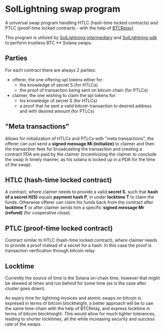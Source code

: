 # SolLightning swap program

A universal swap program handling HTLC (hash-time locked contracts) and PTLC (proof-time locked contracts - with the help of [BTCRelay](https://github.com/adambor/BTCRelay-Sol)).

This program is utilized by [SolLightning-intermediary](https://github.com/adambor/SolLightning-Intermediary) and [SolLightning-sdk](https://github.com/adambor/SolLightning-sdk) to perform trustless BTC <-> Solana swaps.

## Parties
For each contract there are always 2 parties:
- offerer, the one offering spl tokens either for:
    - the knowledge of secret S (for HTLCs)
    - the proof of transaction being sent on bitcoin chain (for PTLCs)
- claimer, the one wishing to claim the spl tokens for:
    - his knowledge of secret S (for HTLCs)
    - a proof that he sent a valid bitcoin transaction to desired address and with desired amount (for PTLCs)

## "Meta transactions"
Allows for initialization of HTLCs and PTLCs with "meta transactions", the offerer can just send a __signed message Mi (initialize)__ to claimer and then the transaction fees for broadcasting the transaction and creating a contract PDA are paid by the claimer (incentivizing the claimer to conclude the swap in timely manner, as his solana is locked up in a PDA for the time of the swap).

## HTLC (hash-time locked contract)
A contract, where claimer needs to provide a valid __secret S__, such that __hash of a secret H(S)__ equals __payment hash P__, in under __locktime T__ to claim the funds. Otherwise offerer can claim his funds back from the contract after __locktime T__ or after claimer sends him a specific __signed message Mr (refund)__ (for cooperative close).

## PTLC (proof-time locked contract)
Contract similar to HTLC (hash-time locked contract), where claimer needs to provide a proof instead of a secret for a hash. In this case the proof is transaction verification through bitcoin relay.

## Locktime
Currently the source of time is the Solana on-chain time, however that might be skewed at times and run behind for some time (as is the case after cluster goes down).

As expiry time for lightning invoices and atomic swaps on bitcoin is expresed in terms of bitcoin blockheight, a better approach will be to use the same time-chain with the help of BTCRelay, and express locktime in terms of bitcoin blockheight. This would allow for much tighter tolerances, leading to shorter locktimes, all the while increasing security and success rate of the swaps. 
